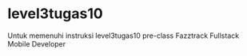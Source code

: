 # level3tugas10
Untuk memenuhi instruksi level3tugas10 pre-class Fazztrack Fullstack Mobile Developer
